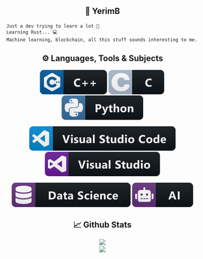 <p align="center">
  <h2 align="center">🤖 YerimB</h2
</p>

    Just a dev trying to learn a lot 🤔
    Learning Rust... 💻
    Machine learning, blockchain, all this stuff sounds interesting to me.

<h2 align="center">⚙️ Languages, Tools & Subjects</h2>
<p align="center">
  <img src="https://github.com/YerimB/YerimB/blob/main/Assets/cpp.svg"/>
  <img src="https://github.com/YerimB/YerimB/blob/main/Assets/c.svg"/>
  <img src="https://github.com/YerimB/YerimB/blob/main/Assets/python.svg"/>
</p>

<p align="center">
  <img src="https://github.com/YerimB/YerimB/blob/main/Assets/visualstudio_code.svg"/>
  <img src="https://github.com/YerimB/YerimB/blob/main/Assets/visualstudio.svg"/>
</p>
    
<p align="center">
  <img src="https://github.com/YerimB/YerimB/blob/main/Assets/datascience.svg"/>
  <img src="https://github.com/YerimB/YerimB/blob/main/Assets/ai.svg"/>
</p>

<h2 align="center">📈 Github Stats</h2>
<p align="center">
    <image src="https://github-readme-stats-zeta-wine.vercel.app/api?username=YerimB&show_icons=true&theme=tokyonight&hide_title=true&include_all_commits=true"><br>
    <image src="https://github-readme-stats-zeta-wine.vercel.app/api/top-langs/?username=YerimB&hide=objective-c,makefile&layout=compact&theme=tokyonight"><br>
</p>

<!--
**YerimB/YerimB** is a ✨ _special_ ✨ repository because its `README.md` (this file) appears on your GitHub profile.

Here are some ideas to get you started:

- 🔭 I’m currently working on ...
- 🌱 I’m currently learning ...
- 👯 I’m looking to collaborate on ...
- 🤔 I’m looking for help with ...
- 💬 Ask me about ...
- 📫 How to reach me: ...
- 😄 Pronouns: ...
- ⚡ Fun fact: ...
-->
